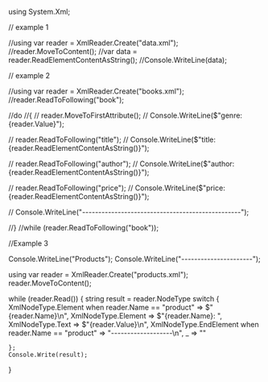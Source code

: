 using System.Xml;

// example 1 

//using var reader = XmlReader.Create("data.xml");
//reader.MoveToContent();
//var data = reader.ReadElementContentAsString();
//Console.WriteLine(data);


// example 2

//using var reader = XmlReader.Create("books.xml");
//reader.ReadToFollowing("book");

//do
//{
//    reader.MoveToFirstAttribute();
//    Console.WriteLine($"genre: {reader.Value}");

//    reader.ReadToFollowing("title");
//    Console.WriteLine($"title: {reader.ReadElementContentAsString()}");

//    reader.ReadToFollowing("author");
//    Console.WriteLine($"author: {reader.ReadElementContentAsString()}");

//    reader.ReadToFollowing("price");
//    Console.WriteLine($"price: {reader.ReadElementContentAsString()}");

//    Console.WriteLine("-------------------------------------------------");


//}
//while (reader.ReadToFollowing("book"));


//Example 3

Console.WriteLine("Products");
Console.WriteLine("----------------------");

using var reader = XmlReader.Create("products.xml");
reader.MoveToContent();

while (reader.Read())
{
    string result = reader.NodeType switch
    {
        XmlNodeType.Element when reader.Name == "product" => $"{reader.Name}\n",
        XmlNodeType.Element => $"{reader.Name}: ",
        XmlNodeType.Text => $"{reader.Value}\n",
        XmlNodeType.EndElement when reader.Name == "product" => "-------------------\n", _ => ""

    };
    Console.Write(result);
}
